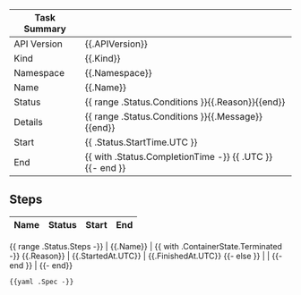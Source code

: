 | Task Summary |   |
| ----------------- | - |
| API Version | {{.APIVersion}}
| Kind    | {{.Kind}}
| Namespace   | {{.Namespace}}
| Name    | {{.Name}}
| Status  | {{ range .Status.Conditions }}{{.Reason}}{{end}} |
| Details | {{ range .Status.Conditions }}{{.Message}}{{end}} |
| Start   | {{ .Status.StartTime.UTC }} |
| End     | {{ with .Status.CompletionTime -}} {{ .UTC }} {{- end }} |

## Steps

| Name | Status | Start | End |
| ---- | ------ | ----- | --- |
{{ range .Status.Steps -}}
| {{.Name}} | {{ with .ContainerState.Terminated -}} {{.Reason}} | {{.StartedAt.UTC}} | {{.FinishedAt.UTC}} {{- else }} | | {{- end }} |
{{- end}}

```
{{yaml .Spec -}}
```